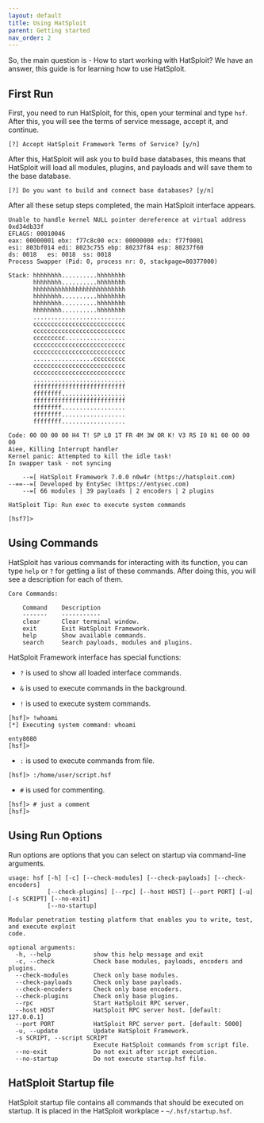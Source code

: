 ```yaml
---
layout: default
title: Using HatSploit
parent: Getting started
nav_order: 2
---
```


So, the main question is - How to start working with HatSploit? We have an answer, this guide is for learning how to use HatSploit.

## First Run

First, you need to run HatSploit, for this, open your terminal and type `hsf`. After this, you will see the terms of service message, accept it, and continue.

```
[?] Accept HatSploit Framework Terms of Service? [y/n]
```

After this, HatSploit will ask you to build base databases, this means that HatSploit will load all modules, plugins, and payloads and will save them to the base database.

```
[?] Do you want to build and connect base databases? [y/n]
```

After all these setup steps completed, the main HatSploit interface appears.

```
Unable to handle kernel NULL pointer dereference at virtual address 0xd34db33f
EFLAGS: 00010046
eax: 00000001 ebx: f77c8c00 ecx: 00000000 edx: f77f0001
esi: 803bf014 edi: 8023c755 ebp: 80237f84 esp: 80237f60
ds: 0018   es: 0018  ss: 0018
Process Swapper (Pid: 0, process nr: 0, stackpage=80377000)

Stack: hhhhhhhh..........hhhhhhhh
       hhhhhhhh..........hhhhhhhh
       hhhhhhhhhhhhhhhhhhhhhhhhhh
       hhhhhhhh..........hhhhhhhh
       hhhhhhhh..........hhhhhhhh
       hhhhhhhh..........hhhhhhhh
       ..........................
       cccccccccccccccccccccccccc
       cccccccccccccccccccccccccc
       ccccccccc.................
       cccccccccccccccccccccccccc
       cccccccccccccccccccccccccc
       .................ccccccccc
       cccccccccccccccccccccccccc
       cccccccccccccccccccccccccc
       ..........................
       ffffffffffffffffffffffffff
       ffffffff..................
       ffffffffffffffffffffffffff
       ffffffff..................
       ffffffff..................
       ffffffff..................

Code: 00 00 00 00 H4 T! SP L0 1T FR 4M 3W OR K! V3 R5 I0 N1 00 00 00 00
Aiee, Killing Interrupt handler
Kernel panic: Attempted to kill the idle task!
In swapper task - not syncing

    --=[ HatSploit Framework 7.0.0 n0w4r (https://hatsploit.com)
--==--=[ Developed by EntySec (https://entysec.com)
    --=[ 66 modules | 39 payloads | 2 encoders | 2 plugins
 
HatSploit Tip: Run exec to execute system commands

[hsf7]> 
```

## Using Commands

HatSploit has various commands for interacting with its function, you can type `help` or `?` for getting a list of these commands. After doing this, you will see a description for each of them.

```
Core Commands:
 
    Command    Description                              
    -------    -----------                              
    clear      Clear terminal window.                   
    exit       Exit HatSploit Framework.                
    help       Show available commands.                 
    search     Search payloads, modules and plugins.    
```

HatSploit Framework interface has special functions:

* `?` is used to show all loaded interface commands.

* `&` is used to execute commands in the background.

* `!` is used to execute system commands.

```
[hsf]> !whoami
[*] Executing system command: whoami

enty8080
[hsf]>
```

* `:` is used to execute commands from file.

```
[hsf]> :/home/user/script.hsf
```

* `#` is used for commenting.

```
[hsf]> # just a comment
[hsf]>
```

## Using Run Options

Run options are options that you can select on startup via command-line arguments.

```
usage: hsf [-h] [-c] [--check-modules] [--check-payloads] [--check-encoders]
           [--check-plugins] [--rpc] [--host HOST] [--port PORT] [-u] [-s SCRIPT] [--no-exit]
           [--no-startup]

Modular penetration testing platform that enables you to write, test, and execute exploit
code.

optional arguments:
  -h, --help            show this help message and exit
  -c, --check           Check base modules, payloads, encoders and plugins.
  --check-modules       Check only base modules.
  --check-payloads      Check only base payloads.
  --check-encoders      Check only base encoders.
  --check-plugins       Check only base plugins.
  --rpc                 Start HatSploit RPC server.
  --host HOST           HatSploit RPC server host. [default: 127.0.0.1]
  --port PORT           HatSploit RPC server port. [default: 5000]
  -u, --update          Update HatSploit Framework.
  -s SCRIPT, --script SCRIPT
                        Execute HatSploit commands from script file.
  --no-exit             Do not exit after script execution.
  --no-startup          Do not execute startup.hsf file.
```

## HatSploit Startup file

HatSploit startup file contains all commands that should be executed on startup. It is placed in the HatSploit workplace - `~/.hsf/startup.hsf`.
